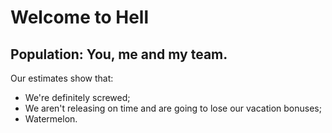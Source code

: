 # Welcome to Hell
## Population: You, me and my team.
Our estimates show that:
* We're definitely screwed;
* We aren't releasing on time and are going to lose our vacation bonuses;
* Watermelon.
